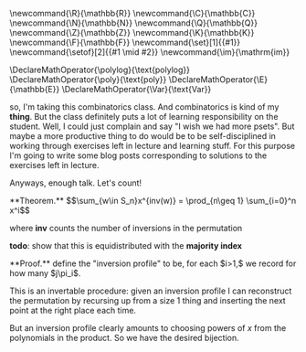 \newcommand{\R}{\mathbb{R}}
\newcommand{\C}{\mathbb{C}}
\newcommand{\N}{\mathbb{N}}
\newcommand{\Q}{\mathbb{Q}}
\newcommand{\Z}{\mathbb{Z}}
\newcommand{\K}{\mathbb{K}}
\newcommand{\F}{\mathbb{F}}
\newcommand{\set}[1]{\{#1\}}
\newcommand{\setof}[2]{\{#1 \mid #2\}}
\newcommand{\im}{\mathrm{im}}

\DeclareMathOperator{\polylog}{\text{polylog}}
\DeclareMathOperator{\poly}{\text{poly}}
\DeclareMathOperator{\E}{\mathbb{E}}
\DeclareMathOperator{\Var}{\text{Var}}


so, I'm taking this combinatorics class. 
And combinatorics is kind of my **thing**.
But the class definitely puts a lot of learning responsibility on
the student. Well, I could just complain and say "I wish we had
more psets". But maybe a more productive thing to do would be to
be self-disciplined in working through exercises left in lecture
and learning stuff. For this purpose I'm going to write some blog
posts corresponding to solutions to the exercises left in
lecture.

Anyways, enough talk. Let's count!

<div class="thm envbox">**Theorem.**
$$\sum_{w\in S_n}x^{inv(w)} = \prod_{n\geq 1} \sum_{i=0}^n x^i$$
</div>

where **inv** counts the number of inversions in the permutation

**todo**: show that this is equidistributed with the **majority
index**

<div class="pf envbox">**Proof.**
define the "inversion profile" to be, for each $i>1,$ we record
for how many  $j<i$  $i,j$ is an inversion, i.e. $\pi_j>\pi_i$.

This is an invertable procedure: given an inversion profile I
can reconstruct the permutation by recursing up from a size $1$
thing and inserting the next point at the right place each time.

But an inversion profile clearly amounts to choosing powers of $x$ from the polynomials in the product. 
So we have the desired bijection.
</div>
